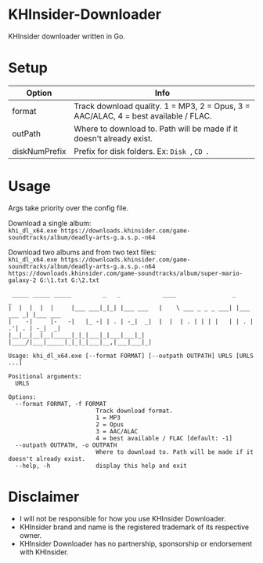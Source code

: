 # KHInsider-Downloader
KHInsider downloader written in Go.

# Setup
|Option|Info|
| --- | --- |
|format|Track download quality. 1 = MP3, 2 = Opus, 3 = AAC/ALAC, 4 = best available / FLAC.
|outPath|Where to download to. Path will be made if it doesn't already exist.
|diskNumPrefix|Prefix for disk folders. Ex: `Disk `, `CD `.

# Usage
Args take priority over the config file.

Download a single album:   
`khi_dl_x64.exe https://downloads.khinsider.com/game-soundtracks/album/deadly-arts-g.a.s.p.-n64`

Download two albums and from two text files:   
`khi_dl_x64.exe https://downloads.khinsider.com/game-soundtracks/album/deadly-arts-g.a.s.p.-n64 https://downloads.khinsider.com/game-soundtracks/album/super-mario-galaxy-2 G:\1.txt G:\2.txt`

```
 _____ _____ _____         _   _            ____                _           _
|  |  |  |  |     |___ ___|_|_| |___ ___   |    \ ___ _ _ _ ___| |___ ___ _| |___ ___
|    -|     |-   -|   |_ -| | . | -_|  _|  |  |  | . | | | |   | | . | .'| . | -_|  _|
|__|__|__|__|_____|_|_|___|_|___|___|_|    |____/|___|_____|_|_|_|___|__,|___|___|_|

Usage: khi_dl_x64.exe [--format FORMAT] [--outpath OUTPATH] URLS [URLS ...]

Positional arguments:
  URLS

Options:
  --format FORMAT, -f FORMAT
                         Track download format.
                         1 = MP3
                         2 = Opus
                         3 = AAC/ALAC
                         4 = best available / FLAC [default: -1]
  --outpath OUTPATH, -o OUTPATH
                         Where to download to. Path will be made if it doesn't already exist.
  --help, -h             display this help and exit
  ```
  
  # Disclaimer
- I will not be responsible for how you use KHInsider Downloader.    
- KHInsider brand and name is the registered trademark of its respective owner.    
- KHInsider Downloader has no partnership, sponsorship or endorsement with KHInsider.
